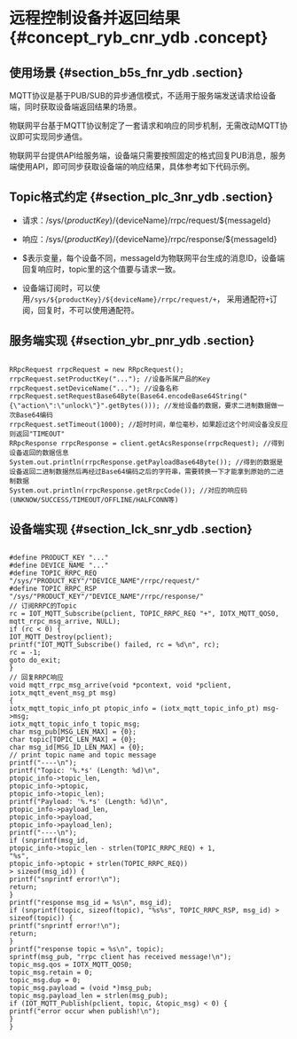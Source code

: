 # 远程控制设备并返回结果 {#concept_ryb_cnr_ydb .concept}

## 使用场景 {#section_b5s_fnr_ydb .section}

MQTT协议是基于PUB/SUB的异步通信模式，不适用于服务端发送请求给设备端，同时获取设备端返回结果的场景。

物联网平台基于MQTT协议制定了一套请求和响应的同步机制，无需改动MQTT协议即可实现同步通信。

物联网平台提供API给服务端，设备端只需要按照固定的格式回复PUB消息，服务端使用API，即可同步获取设备端的响应结果，具体参考如下代码示例。

## Topic格式约定 {#section_plc_3nr_ydb .section}

-   请求：/sys/$\{productKey\}/$\{deviceName\}/rrpc/request/$\{messageId\}
-   响应：/sys/$\{productKey\}/$\{deviceName\}/rrpc/response/$\{messageId\}

-   $表示变量，每个设备不同，messageId为物联网平台生成的消息ID，设备端回复响应时，topic里的这个值要与请求一致。
-   设备端订阅时，可以使用`/sys/${productKey}/${deviceName}/rrpc/request/+`， 采用通配符`+`订阅，回复时，不可以使用通配符。

## 服务端实现 {#section_ybr_pnr_ydb .section}

```

RRpcRequest rrpcRequest = new RRpcRequest();
rrpcRequest.setProductKey("..."); //设备所属产品的Key
rrpcRequest.setDeviceName("..."); //设备名称
rrpcRequest.setRequestBase64Byte(Base64.encodeBase64String("{\"action\":\"unlock\"}".getBytes())); //发给设备的数据，要求二进制数据做一次Base64编码
rrpcRequest.setTimeout(1000); //超时时间，单位毫秒，如果超过这个时间设备没反应则返回"TIMEOUT"
RRpcResponse rrpcResponse = client.getAcsResponse(rrpcRequest); //得到设备返回的数据信息
System.out.println(rrpcResponse.getPayloadBase64Byte()); //得到的数据是设备返回二进制数据然后再经过Base64编码之后的字符串，需要转换一下才能拿到原始的二进制数据
System.out.println(rrpcResponse.getRrpcCode()); //对应的响应码(UNKNOW/SUCCESS/TIMEOUT/OFFLINE/HALFCONN等)
```

## 设备端实现 {#section_lck_snr_ydb .section}

```

#define PRODUCT_KEY "..."
#define DEVICE_NAME "..."
#define TOPIC_RRPC_REQ "/sys/"PRODUCT_KEY"/"DEVICE_NAME"/rrpc/request/"
#define TOPIC_RRPC_RSP "/sys/"PRODUCT_KEY"/"DEVICE_NAME"/rrpc/response/"
// 订阅RRPC的Topic
rc = IOT_MQTT_Subscribe(pclient, TOPIC_RRPC_REQ "+", IOTX_MQTT_QOS0, mqtt_rrpc_msg_arrive, NULL);
if (rc < 0) {
IOT_MQTT_Destroy(pclient);
printf("IOT_MQTT_Subscribe() failed, rc = %d\n", rc);
rc = -1;
goto do_exit;
}
// 回复RRPC响应
void mqtt_rrpc_msg_arrive(void *pcontext, void *pclient, iotx_mqtt_event_msg_pt msg)
{
iotx_mqtt_topic_info_pt ptopic_info = (iotx_mqtt_topic_info_pt) msg->msg;
iotx_mqtt_topic_info_t topic_msg;
char msg_pub[MSG_LEN_MAX] = {0};
char topic[TOPIC_LEN_MAX] = {0};
char msg_id[MSG_ID_LEN_MAX] = {0};
// print topic name and topic message
printf("----\n");
printf("Topic: '%.*s' (Length: %d)\n",
ptopic_info->topic_len,
ptopic_info->ptopic,
ptopic_info->topic_len);
printf("Payload: '%.*s' (Length: %d)\n",
ptopic_info->payload_len,
ptopic_info->payload,
ptopic_info->payload_len);
printf("----\n");
if (snprintf(msg_id,
ptopic_info->topic_len - strlen(TOPIC_RRPC_REQ) + 1,
"%s",
ptopic_info->ptopic + strlen(TOPIC_RRPC_REQ))
> sizeof(msg_id)) {
printf("snprintf error!\n");
return;
}
printf("response msg_id = %s\n", msg_id);
if (snprintf(topic, sizeof(topic), "%s%s", TOPIC_RRPC_RSP, msg_id) > sizeof(topic)) {
printf("snprintf error!\n");
return;
}
printf("response topic = %s\n", topic);
sprintf(msg_pub, "rrpc client has received message!\n");
topic_msg.qos = IOTX_MQTT_QOS0;
topic_msg.retain = 0;
topic_msg.dup = 0;
topic_msg.payload = (void *)msg_pub;
topic_msg.payload_len = strlen(msg_pub);
if (IOT_MQTT_Publish(pclient, topic, &topic_msg) < 0) {
printf("error occur when publish!\n");
}
}
```

